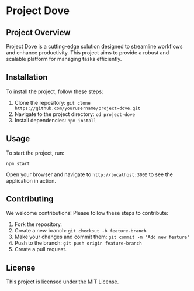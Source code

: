 # Project Dove

## Project Overview
Project Dove is a cutting-edge solution designed to streamline workflows and enhance productivity. This project aims to provide a robust and scalable platform for managing tasks efficiently.

## Installation
To install the project, follow these steps:
1. Clone the repository: `git clone https://github.com/yourusername/project-dove.git`
2. Navigate to the project directory: `cd project-dove`
3. Install dependencies: `npm install`

## Usage
To start the project, run:
```
npm start
```
Open your browser and navigate to `http://localhost:3000` to see the application in action.

## Contributing
We welcome contributions! Please follow these steps to contribute:
1. Fork the repository.
2. Create a new branch: `git checkout -b feature-branch`
3. Make your changes and commit them: `git commit -m 'Add new feature'`
4. Push to the branch: `git push origin feature-branch`
5. Create a pull request.

## License
This project is licensed under the MIT License.
